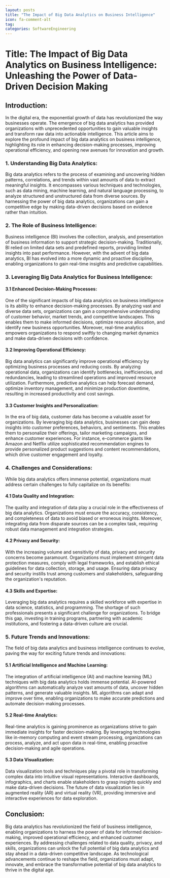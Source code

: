 ```yaml
---
layout: posts
title: "The Impact of Big Data Analytics on Business Intelligence"
icon: fa-comment-alt
tag:      
categories: SoftwareEngineering
---
```



# Title: The Impact of Big Data Analytics on Business Intelligence: Unleashing the Power of Data-Driven Decision Making

## Introduction:
In the digital era, the exponential growth of data has revolutionized the way businesses operate. The emergence of big data analytics has provided organizations with unprecedented opportunities to gain valuable insights and transform raw data into actionable intelligence. This article aims to explore the profound impact of big data analytics on business intelligence, highlighting its role in enhancing decision-making processes, improving operational efficiency, and opening new avenues for innovation and growth.

### 1. Understanding Big Data Analytics:
Big data analytics refers to the process of examining and uncovering hidden patterns, correlations, and trends within vast amounts of data to extract meaningful insights. It encompasses various techniques and technologies, such as data mining, machine learning, and natural language processing, to analyze structured and unstructured data from diverse sources. By harnessing the power of big data analytics, organizations can gain a competitive edge by making data-driven decisions based on evidence rather than intuition.

### 2. The Role of Business Intelligence:
Business intelligence (BI) involves the collection, analysis, and presentation of business information to support strategic decision-making. Traditionally, BI relied on limited data sets and predefined reports, providing limited insights into past performance. However, with the advent of big data analytics, BI has evolved into a more dynamic and proactive discipline, enabling organizations to gain real-time insights and predictive capabilities.

### 3. Leveraging Big Data Analytics for Business Intelligence:
#### 3.1 Enhanced Decision-Making Processes:
One of the significant impacts of big data analytics on business intelligence is its ability to enhance decision-making processes. By analyzing vast and diverse data sets, organizations can gain a comprehensive understanding of customer behavior, market trends, and competitive landscapes. This enables them to make informed decisions, optimize resource allocation, and identify new business opportunities. Moreover, real-time analytics empowers organizations to respond swiftly to changing market dynamics and make data-driven decisions with confidence.

#### 3.2 Improving Operational Efficiency:
Big data analytics can significantly improve operational efficiency by optimizing business processes and reducing costs. By analyzing operational data, organizations can identify bottlenecks, inefficiencies, and redundancies, leading to streamlined operations and improved resource utilization. Furthermore, predictive analytics can help forecast demand, optimize inventory management, and minimize production downtime, resulting in increased productivity and cost savings.

#### 3.3 Customer Insights and Personalization:
In the era of big data, customer data has become a valuable asset for organizations. By leveraging big data analytics, businesses can gain deep insights into customer preferences, behaviors, and sentiments. This enables them to personalize their offerings, tailor marketing campaigns, and enhance customer experiences. For instance, e-commerce giants like Amazon and Netflix utilize sophisticated recommendation engines to provide personalized product suggestions and content recommendations, which drive customer engagement and loyalty.

### 4. Challenges and Considerations:
While big data analytics offers immense potential, organizations must address certain challenges to fully capitalize on its benefits:

#### 4.1 Data Quality and Integration:
The quality and integration of data play a crucial role in the effectiveness of big data analytics. Organizations must ensure the accuracy, consistency, and completeness of data to avoid biased or erroneous insights. Moreover, integrating data from disparate sources can be a complex task, requiring robust data management and integration strategies.

#### 4.2 Privacy and Security:
With the increasing volume and sensitivity of data, privacy and security concerns become paramount. Organizations must implement stringent data protection measures, comply with legal frameworks, and establish ethical guidelines for data collection, storage, and usage. Ensuring data privacy and security instills trust among customers and stakeholders, safeguarding the organization's reputation.

#### 4.3 Skills and Expertise:
Leveraging big data analytics requires a skilled workforce with expertise in data science, statistics, and programming. The shortage of such professionals presents a significant challenge for organizations. To bridge this gap, investing in training programs, partnering with academic institutions, and fostering a data-driven culture are crucial.

### 5. Future Trends and Innovations:
The field of big data analytics and business intelligence continues to evolve, paving the way for exciting future trends and innovations:

#### 5.1 Artificial Intelligence and Machine Learning:
The integration of artificial intelligence (AI) and machine learning (ML) techniques with big data analytics holds immense potential. AI-powered algorithms can automatically analyze vast amounts of data, uncover hidden patterns, and generate valuable insights. ML algorithms can adapt and improve over time, enabling organizations to make accurate predictions and automate decision-making processes.

#### 5.2 Real-time Analytics:
Real-time analytics is gaining prominence as organizations strive to gain immediate insights for faster decision-making. By leveraging technologies like in-memory computing and event stream processing, organizations can process, analyze, and act upon data in real-time, enabling proactive decision-making and agile operations.

#### 5.3 Data Visualization:
Data visualization tools and techniques play a pivotal role in transforming complex data into intuitive visual representations. Interactive dashboards, infographics, and charts enable stakeholders to grasp insights quickly and make data-driven decisions. The future of data visualization lies in augmented reality (AR) and virtual reality (VR), providing immersive and interactive experiences for data exploration.

## Conclusion:
Big data analytics has revolutionized the field of business intelligence, enabling organizations to harness the power of data for informed decision-making, improved operational efficiency, and enhanced customer experiences. By addressing challenges related to data quality, privacy, and skills, organizations can unlock the full potential of big data analytics and stay ahead in a data-driven competitive landscape. As technological advancements continue to reshape the field, organizations must adapt, innovate, and embrace the transformative potential of big data analytics to thrive in the digital age.